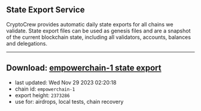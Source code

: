 ## State Export Service
CryptoCrew provides automatic daily state exports for all chains we validate. State export files can be used as genesis files and are a snapshot of the current blockchain state, including all validators, accounts, balances and delegations.

---
**Download: [empowerchain-1 state export](https://dl.ccvalidators.com/SERVICE/empowerchain/empowerchain-1_export_2373286.json)**
---

- last updated: Wed Nov 29 2023 02:20:18
- chain id: `empowerchain-1`
- export height: `2373286`
- use for: airdrops, local tests, chain recovery
